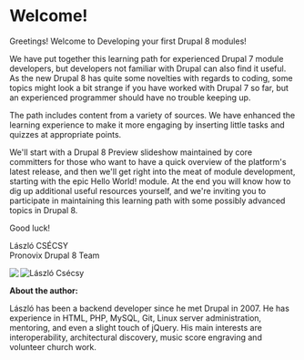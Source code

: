 # Welcome!

Greetings! Welcome to Developing your first Drupal 8 modules!

We have put together this learning path for experienced Drupal 7 module developers, but developers not familiar with Drupal can also find it useful. As the new Drupal 8 has quite some novelties with regards to coding, some topics might look a bit strange if you have worked with Drupal 7 so far, but an experienced programmer should have no trouble keeping up.

The path includes content from a variety of sources. We have enhanced the learning experience to make it more engaging by inserting little tasks and quizzes at appropriate points.

We'll start with a Drupal 8 Preview slideshow maintained by core committers for those who want to have a quick overview of the platform's latest release, and then we'll get right into the meat of module development, starting with the epic Hello World! module. At the end you will know how to dig up additional useful resources yourself, and we're inviting you to participate in maintaining this learning path with some possibly advanced topics in Drupal 8.


Good luck!

László CSÉCSY<br />
Pronovix Drupal 8 Team

<img src="http://pronovix.com/sites/default/files/styles/225x225/public/boobaa_nagy.jpg?itok=poD3U8xO" align="left">

![László Csécsy](http://pronovix.com/sites/default/files/styles/225x225/public/boobaa_nagy.jpg?itok=poD3U8xO)

**About the author:**

László has been a backend developer since he met Drupal in 2007. He has experience in HTML, PHP, MySQL, Git, Linux server administration, mentoring, and even a slight touch of jQuery. His main interests are interoperability, architectural discovery, music score engraving and volunteer church work.
